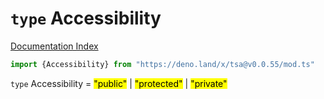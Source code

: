 # `type` Accessibility

[Documentation Index](../README.md)

```ts
import {Accessibility} from "https://deno.land/x/tsa@v0.0.55/mod.ts"
```

`type` Accessibility = <mark>"public"</mark> | <mark>"protected"</mark> | <mark>"private"</mark>